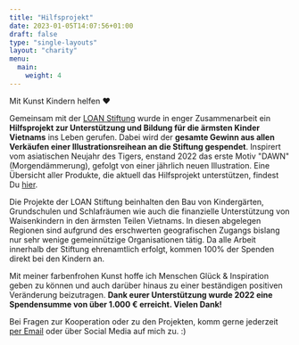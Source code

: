 ```yaml
---
title: "Hilfsprojekt"
date: 2023-01-05T14:07:56+01:00
draft: false
type: "single-layouts"
layout: "charity"
menu:
  main:
    weight: 4
---
```


Mit Kunst Kindern helfen ❤️

Gemeinsam mit der [LOAN Stiftung](https://loan-stiftung.de) wurde in enger Zusammenarbeit ein **Hilfsprojekt zur Unterstützung und Bildung für die ärmsten Kinder Vietnams** ins Leben gerufen. Dabei wird der **gesamte Gewinn aus allen Verkäufen einer Illustrationsreihean an die Stiftung gespendet**. Inspirert vom asiatischen Neujahr des Tigers, enstand 2022 das erste Motiv "DAWN" (Morgendämmerung), gefolgt von einer jährlich neuen Illustration. Eine Übersicht aller Produkte, die aktuell das Hilfsprojekt unterstützen, findest Du [hier](https://shop.seraphine-arts.com/search?q=dawn&options%5Bprefix%5D=last).

Die Projekte der LOAN Stiftung beinhalten den Bau von Kindergärten, Grundschulen und Schlafräumen wie auch die finanzielle Unterstützung von Waisenkindern in den ärmsten Teilen Vietnams. In diesen abgelegen Regionen sind aufgrund des erschwerten geografischen Zugangs bislang nur sehr wenige gemeinnützige Organisationen tätig. Da alle Arbeit innerhalb der Stiftung ehrenamtlich erfolgt, kommen 100% der Spenden direkt bei den Kindern an.

Mit meiner farbenfrohen Kunst hoffe ich Menschen Glück & Inspiration geben zu können und auch darüber hinaus zu einer beständigen positiven Veränderung beizutragen. **Dank eurer Unterstützung wurde 2022 eine Spendensumme von über 1.000 € erreicht. 
Vielen Dank!**

Bei Fragen zur Kooperation oder zu den Projekten, komm gerne jederzeit [per Email](mailto:seraphinearts@gmail.com) oder über Social Media auf mich zu. :)
